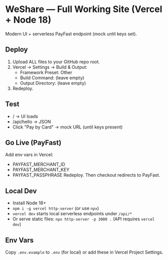 # WeShare — Full Working Site (Vercel + Node 18)
Modern UI + serverless PayFast endpoint (mock until keys set).

## Deploy
1) Upload ALL files to your GitHub repo root.
2) Vercel → Settings → Build & Output:
   - Framework Preset: Other
   - Build Command: (leave empty)
   - Output Directory: (leave empty)
3) Redeploy.

## Test
- / -> UI loads
- /api/hello -> JSON
- Click "Pay by Card" -> mock URL (until keys present)

## Go Live (PayFast)
Add env vars in Vercel:
- PAYFAST_MERCHANT_ID
- PAYFAST_MERCHANT_KEY
- PAYFAST_PASSPHRASE
Redeploy. Then checkout redirects to PayFast.


## Local Dev
- Install Node 18+
- `npm i -g vercel http-server` (or use `npx`)
- `vercel dev` starts local serverless endpoints under `/api/*`
- Or serve static files: `npx http-server -p 3000 .` (API requires `vercel dev`)

## Env Vars
Copy `.env.example` to `.env` (for local) or add these in Vercel Project Settings.

